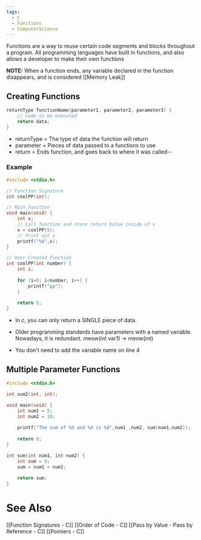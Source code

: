 ```yaml
---
tags:
  - C
  - Functions
  - ComputerScience
---
```

Functions are a way to reuse certain code segments and blocks throughout a program. All programming languages have built in functions, and also allows a developer to make their own functions

**NOTE:** When a function ends, any variable declared in the function disappears, and is considered [[Memory Leak]]

## Creating Functions
```c showlinenumbers
returnType functionName(parameter1, parameter2, parameter3) {
	// code to be executed
	return data;
}
```
- returnType = The type of data the function will return
- parameter = Pieces of data passed to a functions to use
- return = Ends function, and goes back to where it was called--

### Example
```c showlinenumbers {4,8,12}
#include <stdio.h>

// Function Signature
int coolPP(int);

// Main Function
void main(void) {
	int x;
	// Call function and store return balue inside of x
	x = coolPP(5);
	// Print out x
	printf("%d",x);
}

// User Created Function
int coolPP(int number) {
	int i;
	
	for (i=0; i<number; i++) {
		printf("pp");
	}
	
	return 5;
}
```
- In c, you can only return a SINGLE piece of data.
- Older programming standards have parameters with a named variable. Nowadays, it is redundant. meow(int var1)  -> meow(int)

- You don't need to add the variable name on line 4

## Multiple Parameter Functions
```c showLineNumbers {}
#include <stdio.h>

int sum2(int, int);

void main(void) {
	int num1 = 5;
	int num2 = 10;
	
	printf("The sum of %d and %d is %d",num1 ,num2, sum(num1,num2));
	
	return 0;
}

int sum(int num1, int num2) {
	int sum = 0;
	sum = num1 + num2;
	
	return sum;
}
```

# See Also
[[Function Signatures - C]]
[[Order of Code - C]]
[[Pass by Value - Pass by Reference - C]]
[[Pointers - C]]